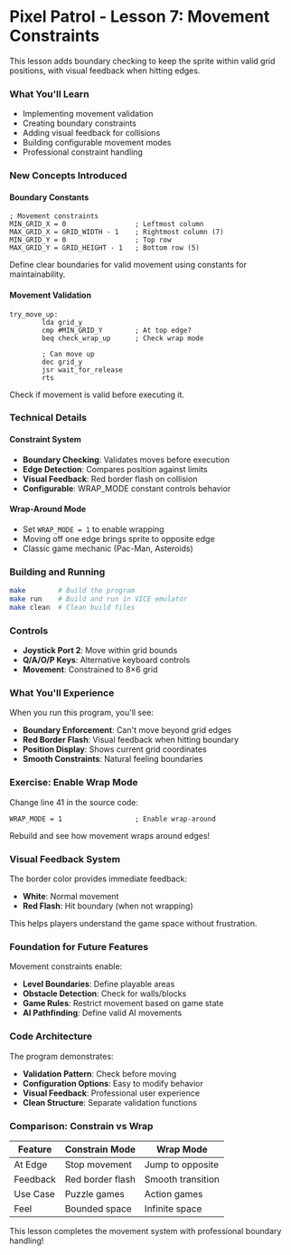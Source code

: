 # Pixel Patrol - Lesson 7: Movement Constraints

This lesson adds boundary checking to keep the sprite within valid grid positions, with visual feedback when hitting edges.

### What You'll Learn

- Implementing movement validation
- Creating boundary constraints
- Adding visual feedback for collisions
- Building configurable movement modes
- Professional constraint handling

### New Concepts Introduced

#### Boundary Constants
```assembly
; Movement constraints
MIN_GRID_X = 0                 ; Leftmost column
MAX_GRID_X = GRID_WIDTH - 1    ; Rightmost column (7)
MIN_GRID_Y = 0                 ; Top row
MAX_GRID_Y = GRID_HEIGHT - 1   ; Bottom row (5)
```

Define clear boundaries for valid movement using constants for maintainability.

#### Movement Validation
```assembly
try_move_up:
        lda grid_y
        cmp #MIN_GRID_Y        ; At top edge?
        beq check_wrap_up      ; Check wrap mode
        
        ; Can move up
        dec grid_y
        jsr wait_for_release
        rts
```

Check if movement is valid before executing it.

### Technical Details

#### Constraint System
- **Boundary Checking**: Validates moves before execution
- **Edge Detection**: Compares position against limits
- **Visual Feedback**: Red border flash on collision
- **Configurable**: WRAP_MODE constant controls behavior

#### Wrap-Around Mode
- Set `WRAP_MODE = 1` to enable wrapping
- Moving off one edge brings sprite to opposite edge
- Classic game mechanic (Pac-Man, Asteroids)

### Building and Running

```bash
make        # Build the program
make run    # Build and run in VICE emulator
make clean  # Clean build files
```

### Controls
- **Joystick Port 2**: Move within grid bounds
- **Q/A/O/P Keys**: Alternative keyboard controls
- **Movement**: Constrained to 8×6 grid

### What You'll Experience

When you run this program, you'll see:
- **Boundary Enforcement**: Can't move beyond grid edges
- **Red Border Flash**: Visual feedback when hitting boundary
- **Position Display**: Shows current grid coordinates
- **Smooth Constraints**: Natural feeling boundaries

### Exercise: Enable Wrap Mode

Change line 41 in the source code:
```assembly
WRAP_MODE = 1                  ; Enable wrap-around
```

Rebuild and see how movement wraps around edges!

### Visual Feedback System

The border color provides immediate feedback:
- **White**: Normal movement
- **Red Flash**: Hit boundary (when not wrapping)

This helps players understand the game space without frustration.

### Foundation for Future Features

Movement constraints enable:
- **Level Boundaries**: Define playable areas
- **Obstacle Detection**: Check for walls/blocks
- **Game Rules**: Restrict movement based on game state
- **AI Pathfinding**: Define valid AI movements

### Code Architecture

The program demonstrates:
- **Validation Pattern**: Check before moving
- **Configuration Options**: Easy to modify behavior
- **Visual Feedback**: Professional user experience
- **Clean Structure**: Separate validation functions

### Comparison: Constrain vs Wrap

| Feature | Constrain Mode | Wrap Mode |
|---------|---------------|-----------|
| At Edge | Stop movement | Jump to opposite |
| Feedback | Red border flash | Smooth transition |
| Use Case | Puzzle games | Action games |
| Feel | Bounded space | Infinite space |

This lesson completes the movement system with professional boundary handling!
